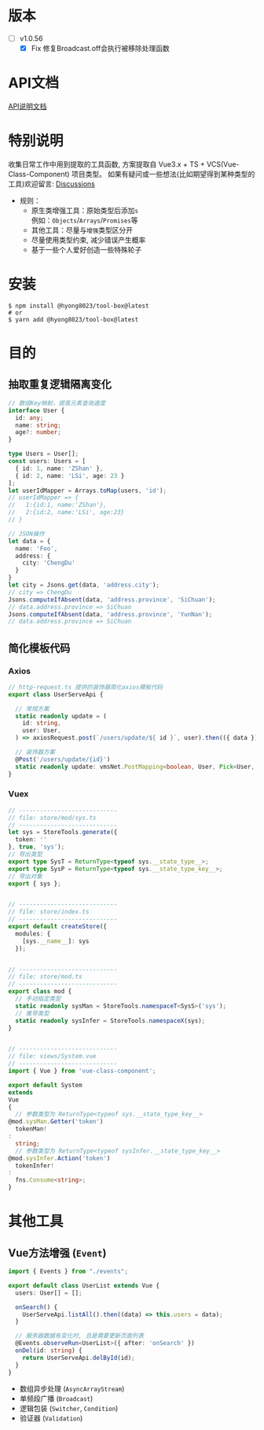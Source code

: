 # 版本

-[ ] v1.0.56
  -[x] Fix 修复Broadcast.off会执行被移除处理函数

# API文档

[API说明文档](https://git8023.github.io/tool-box/doc/index.html)

# 特别说明

收集日常工作中用到提取的工具函数, 方案提取自 Vue3.x + TS + VCS(Vue-Class-Component) 项目类型。
如果有疑问或一些想法(比如期望得到某种类型的工具)欢迎留言: [Discussions](https://github.com/git8023/tool-box/discussions)

- 规则：
    - 原生类增强工具：原始类型后添加`s`  
      例如：`Objects`/`Arrays`/`Promises`等
    - 其他工具：尽量与`增强`类型区分开
    - 尽量使用类型约束, 减少错误产生概率
    - 基于一些个人爱好创造一些特殊轮子

# 安装

```shell
$ npm install @hyong8023/tool-box@latest
# or
$ yarn add @hyong8023/tool-box@latest
```

# 目的

## 抽取重复逻辑隔离变化

```ts
// 数组Key映射，提高元素查询速度
interface User {
  id: any;
  name: string;
  age?: number;
}

type Users = User[];
const users: Users = [
  { id: 1, name: 'ZShan' },
  { id: 2, name: 'LSi', age: 23 }
];
let userIdMapper = Arrays.toMap(users, 'id');
// userIdMapper => {
//   1:{id:1, name:'ZShan'},
//   2:{id:2, name:'LSi', age:23}
// }

// JSON操作
let data = {
  name: 'Foo',
  address: {
    city: 'ChengDu'
  }
}
let city = Jsons.get(data, 'address.city');
// city => ChengDu
Jsons.computeIfAbsent(data, 'address.province', 'SiChuan');
// data.address.province => SiChuan
Jsons.computeIfAbsent(data, 'address.province', 'YunNan');
// data.address.province => SiChuan
```

## 简化模板代码

### Axios

```ts
// http-request.ts 提供的装饰器简化axios模板代码
export class UserServeApi {

  // 常规方案
  static readonly update = (
    id: string,
    user: User,
  ) => axiosRequest.post(`/users/update/${ id }`, user).then(({ data }) => data);

  // 装饰器方案
  @Post('/users/update/{id}')
  static readonly update: vmsNet.PostMapping<boolean, User, Pick<User, 'id'>>;
}
```

### Vuex

```ts
// ----------------------------
// file: store/mod/sys.ts
// ----------------------------
let sys = StoreTools.generate({
  token: ''
}, true, 'sys');
// 导出类型
export type SysT = ReturnType<typeof sys.__state_type__>;
export type SysP = ReturnType<typeof sys.__state_type_key__>;
// 导出对象
export { sys };


// ----------------------------
// file: store/index.ts
// ----------------------------
export default createStore({
  modules: {
    [sys.__name__]: sys
  });


// ----------------------------
// file: store/mod.ts
// ----------------------------
export class mod {
  // 手动指定类型
  static readonly sysMan = StoreTools.namespaceT<SysS>('sys');
  // 推导类型
  static readonly sysInfer = StoreTools.namespaceX(sys);
}


// ----------------------------
// file: views/System.vue
// ----------------------------
import { Vue } from 'vue-class-component';

export default System
extends
Vue
{
  // 参数类型为 ReturnType<typeof sys.__state_type_key__>
@mod.sysMan.Getter('token')
  tokenMan!
:
  string;
  // 参数类型为 ReturnType<typeof sysInfer.__state_type_key__>
@mod.sysInfer.Action('token')
  tokenInfer!
:
  fns.Consume<string>;
}
```

# 其他工具

## Vue方法增强 (`Event`)

```ts
import { Events } from "./events";

export default class UserList extends Vue {
  users: User[] = [];

  onSearch() {
    UserServeApi.listAll().then((data) => this.users = data);
  }

  // 服务器数据有变化时, 总是需要更新页面列表
  @Events.observeRun<UserList>({ after: 'onSearch' })
  onDel(id: string) {
    return UserServeApi.delById(id);
  }
}
```

- 数组异步处理 (`AsyncArrayStream`)
- 单频段广播 (`Broadcast`)
- 逻辑包装 (`Switcher`, `Condition`)
- 验证器 (`Validation`)
